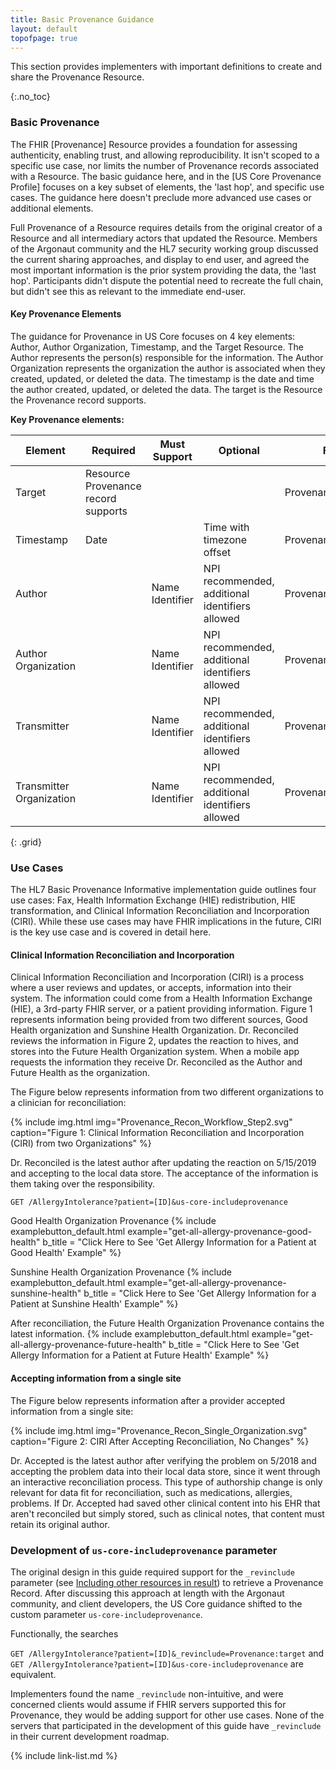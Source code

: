 ```yaml
---
title: Basic Provenance Guidance
layout: default
topofpage: true
---
```

​This section provides implementers with important definitions to create and share the Provenance Resource.

{:.no_toc}

<!-- TOC  the css styling for this is \pages\assets\css\project.css under 'markdown-toc'-->

<!--* Do not remove this line (it will not be displayed)
 {:toc} -->

### Basic Provenance

The FHIR [Provenance] Resource provides a foundation for assessing authenticity, enabling trust, and allowing reproducibility. It isn't scoped to a specific use case, nor limits the number of Provenance records associated with a Resource. The basic guidance here, and in the [US Core Provenance Profile] focuses on a key subset of elements, the 'last hop', and specific use cases. The guidance here doesn't preclude more advanced use cases or additional elements.

Full Provenance of a Resource requires details from the original creator of a Resource and all intermediary actors that updated the Resource. Members of the Argonaut community and the HL7 security working group discussed the current sharing approaches, and display to end user, and agreed the most important information is the prior system providing the data, the 'last hop'.  Participants didn't dispute the potential need to recreate the full chain, but didn't see this as relevant to the immediate end-user.

#### Key Provenance Elements

The guidance for Provenance in US Core focuses on 4 key elements: Author, Author Organization, Timestamp, and the Target Resource. The Author represents the person(s) responsible for the information. The Author Organization represents the organization the author is associated when they created, updated, or deleted the data. The timestamp is the date and time the author created, updated, or deleted the data. The target is the Resource the Provenance record supports.

**Key Provenance elements:**

Element | Required | Must Support |Optional| FHIR Element|
---|---|---|---|---
Target | Resource Provenance <br>record supports | | | Provenance.target
Timestamp | Date | | Time with timezone offset | Provenance.recorded
Author | | Name<br>Identifier | NPI recommended, additional identifiers allowed| Provenance.agent.who
Author Organization | | Name<br>Identifier  | NPI recommended, additional identifiers allowed |Provenance.agent.onBehalfOf 
Transmitter | | Name<br>Identifier | NPI recommended, additional identifiers allowed| Provenance.agent.who
Transmitter Organization | | Name<br>Identifier  | NPI recommended, additional identifiers allowed |Provenance.agent.onBehalfOf 
{: .grid}

### Use Cases

The HL7 Basic Provenance Informative implementation guide outlines four use cases: Fax, Health Information Exchange (HIE) redistribution, HIE transformation, and Clinical Information Reconciliation and Incorporation (CIRI). While these use cases may have FHIR implications in the future, CIRI is the key use case and is covered in detail here.

#### Clinical Information Reconciliation and Incorporation 

Clinical Information Reconciliation and Incorporation (CIRI) is a process where a user reviews and updates, or accepts, information into their system. The information could come from a Health Information Exchange (HIE), a 3rd-party FHIR server, or a patient providing information. Figure 1 represents information being provided from two different sources, Good Health organization and Sunshine Health Organization. Dr. Reconciled reviews the information in Figure 2, updates the reaction to hives, and stores into the Future Health Organization system. When a mobile app requests the information they receive Dr. Reconciled as the Author and Future Health as the organization.  

The Figure below represents information from two different organizations to a clinician for reconciliation:

{% include img.html img="Provenance_Recon_Workflow_Step2.svg" caption="Figure 1: Clinical Information Reconciliation and Incorporation (CIRI) from two Organizations" %}

 Dr. Reconciled is the latest author after updating the reaction on 5/15/2019 and accepting to the local data store. The acceptance of the information is them taking over the responsibility.
 
 `GET /AllergyIntolerance?patient=[ID]&us-core-includeprovenance`

Good Health Organization Provenance
{% include examplebutton_default.html example="get-all-allergy-provenance-good-health" b_title = "Click Here to See 'Get Allergy Information for a Patient at Good Health' Example" %}

Sunshine Health Organization Provenance
{% include examplebutton_default.html example="get-all-allergy-provenance-sunshine-health" b_title = "Click Here to See 'Get Allergy Information for a Patient at Sunshine Health' Example" %}

After reconciliation, the Future Health Organization Provenance contains the latest information. 
{% include examplebutton_default.html example="get-all-allergy-provenance-future-health" b_title = "Click Here to See 'Get Allergy Information for a Patient at Future Health' Example" %}

#### Accepting information from a single site

The Figure below represents information after a provider accepted information from a single site:

{% include img.html img="Provenance_Recon_Single_Organization.svg" caption="Figure 2: CIRI After Accepting Reconciliation, No Changes" %}

Dr. Accepted is the latest author after verifying the problem on 5/2018 and accepting the problem data into their local data store, since it went through an interactive reconciliation process. This type of authorship change is only relevant for data fit for reconciliation, such as medications, allergies, problems. If Dr. Accepted had saved other clinical content into his EHR that aren't reconciled but simply stored, such as clinical notes, that content must retain its original author.


### Development of `us-core-includeprovenance` parameter
The original design in this guide required support for the `_revinclude` parameter (see [Including other resources in result]({{site.data.fhir.path}}search.html#revinclude)) to retrieve a Provenance Record. After discussing this approach at length with the Argonaut community, and client developers, the US Core guidance shifted to the custom parameter `us-core-includeprovenance`. 

Functionally, the searches

`GET /AllergyIntolerance?patient=[ID]&_revinclude=Provenance:target` and `GET /AllergyIntolerance?patient=[ID]&us-core-includeprovenance` are equivalent.

Implementers found the name `_revinclude` non-intuitive, and were concerned clients would assume if FHIR servers supported this for Provenance, they would be adding support for other use cases. None of the servers that participated in the development of this guide have `_revinclude` in their current development roadmap.




{% include link-list.md %}
